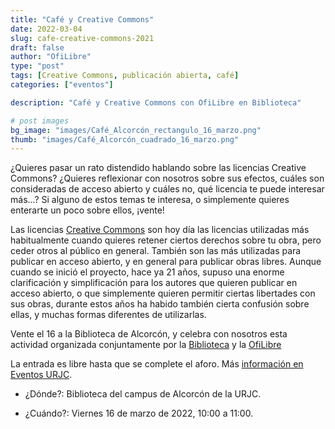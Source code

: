 ```yaml
---
title: "Café y Creative Commons"
date: 2022-03-04
slug: cafe-creative-commons-2021
draft: false
author: "OfiLibre"
type: "post"
tags: [Creative Commons, publicación abierta, café]
categories: ["eventos"]

description: "Café y Creative Commons con OfiLibre en Biblioteca"

# post images 
bg_image: "images/Café_Alcorcón_rectangulo_16_marzo.png"
thumb: "images/Café_Alcorcón_cuadrado_16_marzo.png"
---
```




¿Quieres pasar un rato distendido hablando sobre las licencias Creative Commons? ¿Quieres reflexionar con nosotros sobre sus efectos, cuáles son consideradas de acceso abierto y cuáles no, qué licencia te puede interesar más...? Si alguno de estos temas te interesa, o simplemente quieres enterarte un poco sobre ellos, ¡vente!

Las licencias [Creative Commons](https://creativecommons.org/) son hoy día las licencias utilizadas más habitualmente cuando quieres retener ciertos derechos sobre tu obra, pero ceder otros al público en general. También son las más utilizadas para publicar en acceso abierto, y en general para publicar obras libres. Aunque cuando se inició el proyecto, hace ya 21 años, supuso una enorme clarificación y simplificación para los autores que quieren publicar en acceso abierto, o que simplemente quieren permitir ciertas libertades con sus obras, durante estos años ha habido también cierta confusión sobre ellas, y muchas formas diferentes de utilizarlas.

Vente el 16 a la Biblioteca de Alcorcón, y celebra con nosotros esta actividad organizada conjuntamente por la [Biblioteca](https://www.urjc.es/estudiar-en-la-urjc/biblioteca) y la [OfiLibre](https://ofilibre.gitlab.io/)

La entrada es libre hasta que se complete el aforo. Más [información en Eventos URJC](https://eventos.urjc.es/79772/detail/cafe-y-creative-commons-en-alcorcon.-los-cafes-de-la-ofilibre-y-biblioteca.html).

* ¿Dónde?: Biblioteca del campus de Alcorcón de la URJC.

* ¿Cuándo?: Viernes 16 de marzo de 2022, 10:00 a 11:00.


